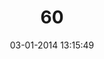 ---
layout: post
title:  "60"
date: 03-01-2014 13:15:49
categories: jekyll update
language: 'ru'
image: 060.png
---